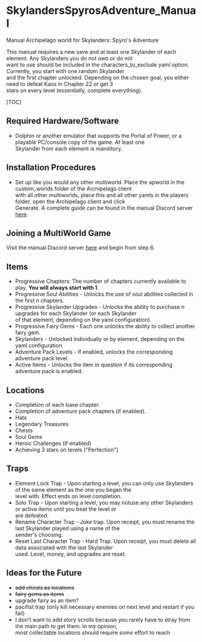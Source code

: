 # SkylandersSpyrosAdventure_Manual
Manual Archipelago world for Skylanders: Spyro's Adventure

This manual requires a new save and at least one Skylander of each element. Any Skylanders you do not own or do not\
want to use should be included in the characters_to_exclude yaml option. Currently, you start with one random Skylander\
and the first chapter unlocked. Depending on the chosen goal, you either need to defeat Kaos in Chapter 22 or get 3\
stars on every level (essentially, complete everything). 

[TOC]

## Required Hardware/Software

- Dolphin or another emulator that supports the Portal of Power, or a playable PC/console copy of the game. At least one\
Skylander from each element is manditory.

## Installation Procedures

- Set up like you would any other multiworld. Place the apworld in the custom_worlds folder of the Archipelago client\
with all other multiworlds, place this and all other yamls in the players folder, open the Archipelago client and click\
Generate. A complete guide can be found in the manual Discord server <a href=https://discord.com/channels/1097532591650910289/1163846227570462820/1163846227570462820>here</a>.

## Joining a MultiWorld Game

Visit the manual Discord server <a href=https://discord.com/channels/1097532591650910289/1163846227570462820/1163846227570462820>here</a> and begin from step 6.



## Items
* Progressive Chapters: The number of chapters currently available to play.  **You will always start with 1**.
* Progressive Soul Abilities - Unlocks the use of soul abilities collected in the first *n* chapters.
* Progressive Skylander Upgrades - Unlocks the ability to purchase *n* upgrades for each Skylander (or each Skylander\
of that element, depending on the yaml configuration).
* Progressive Fairy Gems - Each one unlocks the ability to collect another fairy gem. 
* Skylanders - Unlocked individually or by element, depending on the yaml configuration.
* Adventure Pack Levels - If enabled, unlocks the corresponding adventure pack level.
* Active Items - Unlocks the item in question if its corresponding adventure pack is enabled.

## Locations
* Completion of each base chapter.
* Completion of adventure pack chapters (if enabled).
* Hats
* Legendary Treasures
* Chests
* Soul Gems
* Heroic Challenges (if enabled)
* Achieving 3 stars on levels ("Perfection")

## Traps
* Element Lock Trap - Upon starting a level, you can only use Skylanders of the same element as the one you began the\
level with. Effect ends on level completion.
* Solo Trap - Upon starting a level, you may notuse any other Skylanders or active items until you beat the level or\
are defeated. 
* Rename Character Trap - Joke trap. Upon receipt, you must rename the last Skylander played using a name of the\
sender's choosing.
* Reset Last Character Trap - Hard Trap. Upon receipt, you must delete all data associated with the last Skylander\
used. Level, money, and upgrades are reset.



## Ideas for the Future
* ~~add chests as locations~~
* ~~fairy gems as items~~
* upgrade fairy as an item?
* pacifist trap (only kill necessary enemies on next level and restart if you fail)
* I don't want to add story scrolls because you rarely have to stray from the main path to get them. In my opinion,\
most collectable locations should require *some* effort to reach